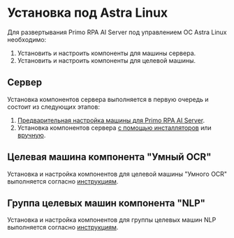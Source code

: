 # Установка под Astra Linux

Для развертывания Primo RPA AI Server под управлением ОС Astra Linux необходимо:
1. Установить и настроить компоненты для машины сервера.
2. Установить и настроить компоненты для целевой машины.

## Сервер
Установка компонентов сервера выполняется в первую очередь и состоит из следующих этапов:
1. [Предварительная настройка машины для Primo RPA AI Server](https://docs.primo-rpa.ru/primo-rpa/primo-ai-server/installing/linux/preconfiguring-server-machine).
1. Установка компонентов сервера [с помощью инсталляторов](https://docs.primo-rpa.ru/primo-rpa/primo-ai-server/installing/linux/server-with-installer) или [вручную](https://docs.primo-rpa.ru/primo-rpa/primo-ai-server/installing/linux/server).


## Целевая машина компонента "Умный OCR"

Установка и настройка компонентов для целевой машины "Умного OCR" выполняется согласно [инструкциям](https://docs.primo-rpa.ru/primo-rpa/primo-rpa-ai-server/installing/linux/target-machine-smart-ocr).

## Группа целевых машин компонента "NLP"

Установка и настройка компонентов для группы целевых машин NLP выполняется согласно [инструкциям](https://docs.primo-rpa.ru/primo-rpa/primo-rpa-ai-server/installing/linux/target-machines-nlp).
